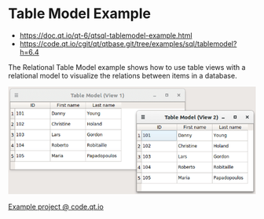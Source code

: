 # Table Model Example

- https://doc.qt.io/qt-6/qtsql-tablemodel-example.html
- https://code.qt.io/cgit/qt/qtbase.git/tree/examples/sql/tablemodel?h=6.4

The Relational Table Model example shows how to use table views with a relational model to visualize the relations between items in a database.

![ingenious](./tablemodel-example.png)

[Example project @ code.qt.io][books]

[//]: # (These are reference links used in the body of this note and get stripped out when the markdown processor does its job. There is no need to format nicely because it shouldn't be seen. Thanks SO - http://stackoverflow.com/questions/4823468/store-comments-in-markdown-syntax)

   [books]: <https://code.qt.io/cgit/qt/qtbase.git/tree/examples/sql/books?h=6.4>